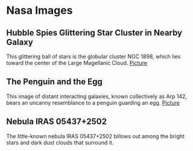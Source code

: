 # Nasa Images

## Hubble Spies Glittering Star Cluster in Nearby Galaxy
This glittering ball of stars is the globular cluster NGC 1898, which lies toward the center of the Large Magellanic Cloud.
[Picture](src/assets/images/potw1840a.jpg)

## The Penguin and the Egg
This image of distant interacting galaxies, known collectively as Arp 142, bears an uncanny resemblance to a penguin guarding an egg.
[Picture](src/assets/images/pia22092.jpg) 

## Nebula IRAS 05437+2502 
The little-known nebula IRAS 05437+2502 billows out among the bright stars and dark dust clouds that surround it.


 
